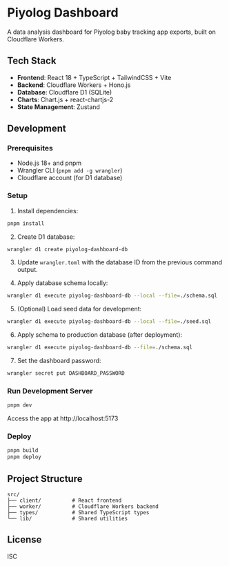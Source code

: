 # Piyolog Dashboard

A data analysis dashboard for Piyolog baby tracking app exports, built on Cloudflare Workers.

## Tech Stack

- **Frontend**: React 18 + TypeScript + TailwindCSS + Vite
- **Backend**: Cloudflare Workers + Hono.js
- **Database**: Cloudflare D1 (SQLite)
- **Charts**: Chart.js + react-chartjs-2
- **State Management**: Zustand

## Development

### Prerequisites

- Node.js 18+ and pnpm
- Wrangler CLI (`pnpm add -g wrangler`)
- Cloudflare account (for D1 database)

### Setup

1. Install dependencies:
```bash
pnpm install
```

2. Create D1 database:
```bash
wrangler d1 create piyolog-dashboard-db
```

3. Update `wrangler.toml` with the database ID from the previous command output.

4. Apply database schema locally:
```bash
wrangler d1 execute piyolog-dashboard-db --local --file=./schema.sql
```

5. (Optional) Load seed data for development:
```bash
wrangler d1 execute piyolog-dashboard-db --local --file=./seed.sql
```

6. Apply schema to production database (after deployment):
```bash
wrangler d1 execute piyolog-dashboard-db --file=./schema.sql
```

7. Set the dashboard password:
```bash
wrangler secret put DASHBOARD_PASSWORD
```

### Run Development Server

```bash
pnpm dev
```

Access the app at http://localhost:5173

### Deploy

```bash
pnpm build
pnpm deploy
```

## Project Structure

```
src/
├── client/          # React frontend
├── worker/          # Cloudflare Workers backend
├── types/           # Shared TypeScript types
└── lib/             # Shared utilities
```

## License

ISC